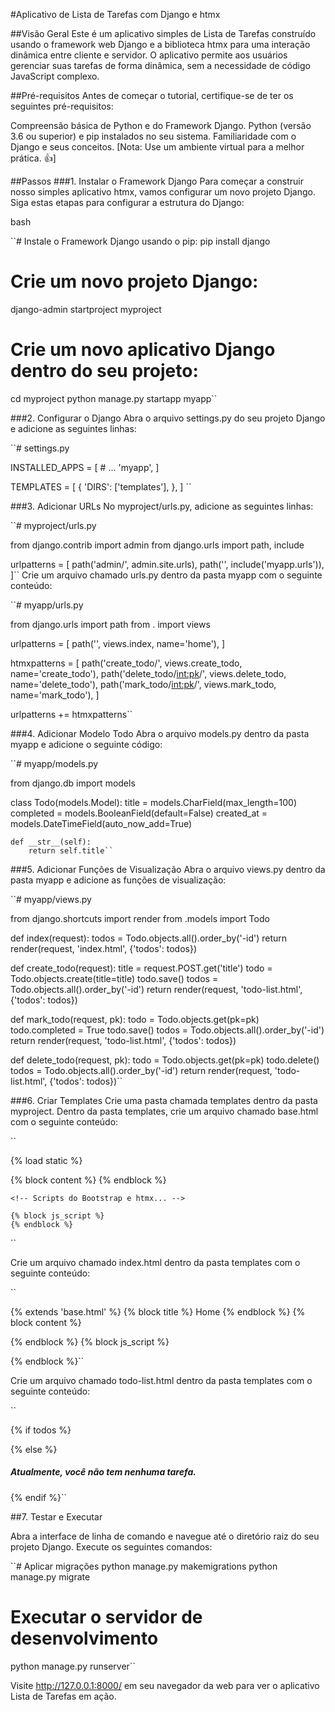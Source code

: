 #Aplicativo de Lista de Tarefas com Django e htmx 

##Visão Geral
Este é um aplicativo simples de Lista de Tarefas construído usando o framework web Django e a biblioteca htmx para uma interação dinâmica entre cliente e servidor. O aplicativo permite aos usuários gerenciar suas tarefas de forma dinâmica, sem a necessidade de código JavaScript complexo.

##Pré-requisitos
Antes de começar o tutorial, certifique-se de ter os seguintes pré-requisitos:

Compreensão básica de Python e do Framework Django.
Python (versão 3.6 ou superior) e pip instalados no seu sistema.
Familiaridade com o Django e seus conceitos.
[Nota: Use um ambiente virtual para a melhor prática. 👍]

##Passos
###1. Instalar o Framework Django
Para começar a construir nosso simples aplicativo htmx, vamos configurar um novo projeto Django. Siga estas etapas para configurar a estrutura do Django:

bash

``# Instale o Framework Django usando o pip:
pip install django

# Crie um novo projeto Django:
django-admin startproject myproject

# Crie um novo aplicativo Django dentro do seu projeto:
cd myproject
python manage.py startapp myapp``

###2. Configurar o Django
Abra o arquivo settings.py do seu projeto Django e adicione as seguintes linhas:

``# settings.py

INSTALLED_APPS = [
    # ...
    'myapp',
]

TEMPLATES = [
    {
        'DIRS': ['templates'],
    },
]
``

###3. Adicionar URLs
No myproject/urls.py, adicione as seguintes linhas:

``# myproject/urls.py

from django.contrib import admin
from django.urls import path, include

urlpatterns = [
    path('admin/', admin.site.urls),
    path('', include('myapp.urls')),
]``
Crie um arquivo chamado urls.py dentro da pasta myapp com o seguinte conteúdo:

``# myapp/urls.py

from django.urls import path
from . import views

urlpatterns = [
    path('', views.index, name='home'),
]

htmxpatterns = [
    path('create_todo/', views.create_todo, name='create_todo'),
    path('delete_todo/<int:pk>/', views.delete_todo, name='delete_todo'),
    path('mark_todo/<int:pk>/', views.mark_todo, name='mark_todo'),
]

urlpatterns += htmxpatterns``

###4. Adicionar Modelo Todo
Abra o arquivo models.py dentro da pasta myapp e adicione o seguinte código:

``# myapp/models.py

from django.db import models

class Todo(models.Model):
    title = models.CharField(max_length=100)
    completed = models.BooleanField(default=False)
    created_at = models.DateTimeField(auto_now_add=True)

    def __str__(self):
        return self.title``

###5. Adicionar Funções de Visualização
Abra o arquivo views.py dentro da pasta myapp e adicione as funções de visualização:

``# myapp/views.py

from django.shortcuts import render
from .models import Todo

def index(request):
    todos = Todo.objects.all().order_by('-id')
    return render(request, 'index.html', {'todos': todos})

def create_todo(request):
    title = request.POST.get('title')
    todo = Todo.objects.create(title=title)
    todo.save()
    todos = Todo.objects.all().order_by('-id')
    return render(request, 'todo-list.html', {'todos': todos})

def mark_todo(request, pk):
    todo = Todo.objects.get(pk=pk)
    todo.completed = True
    todo.save()
    todos = Todo.objects.all().order_by('-id')
    return render(request, 'todo-list.html', {'todos': todos})

def delete_todo(request, pk):
    todo = Todo.objects.get(pk=pk)
    todo.delete()
    todos = Todo.objects.all().order_by('-id')
    return render(request, 'todo-list.html', {'todos': todos})``

###6. Criar Templates
Crie uma pasta chamada templates dentro da pasta myproject. Dentro da pasta templates, crie um arquivo chamado base.html com o seguinte conteúdo:

``<!-- myproject/templates/base.html -->

{% load static %}
<!doctype html>
<html lang="en">
  <head>
    <!-- Conteúdo do head... -->
  </head>
  <body>
    <div class="container mt-5">
      {% block content %}
      {% endblock %}
    </div>

    <!-- Scripts do Bootstrap e htmx... -->

    {% block js_script %}
    {% endblock %}
  </body>
</html>``

Crie um arquivo chamado index.html dentro da pasta templates com o seguinte conteúdo:

``<!-- myproject/templates/index.html -->

{% extends 'base.html' %}
{% block title %} Home {% endblock %}
{% block content %}
  <!-- Conteúdo para a página inicial... -->
{% endblock %}
{% block js_script %}
  <script>
    document.body.addEventListener('htmx:configRequest', (event) => {
      event.detail.headers['X-CSRFToken'] = '{{ csrf_token }}';
    })
  </script>
{% endblock %}``

Crie um arquivo chamado todo-list.html dentro da pasta templates com o seguinte conteúdo:

``<!-- myproject/templates/todo-list.html -->

{% if todos %}
  <!-- Conteúdo para a lista de tarefas... -->
{% else %}
  <h5>Atualmente, você não tem nenhuma tarefa.</h5>
{% endif %}``

##7. Testar e Executar

Abra a interface de linha de comando e navegue até o diretório raiz do seu projeto Django. Execute os seguintes comandos:

``# Aplicar migrações
python manage.py makemigrations
python manage.py migrate

# Executar o servidor de desenvolvimento
python manage.py runserver``

Visite http://127.0.0.1:8000/ em seu navegador da web para ver o aplicativo Lista de Tarefas em ação.








